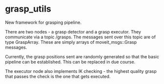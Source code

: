 # grasp_utils
New framework for grasping pipeline.

There are two nodes - a grasp detector and a grasp executor. They communicate via a topic /grasps.
The messages sent over this topic are of type GraspArray. These are simply arrays of moveit_msgs::Grasp messages.

Currently, the grasp positions sent are randomly generated so that the basic pipeline can be established. 
This can be replaced in due course. 

The executor node also implements IK checking - the highest quality grasp that passes the check is the one that gets executed.
